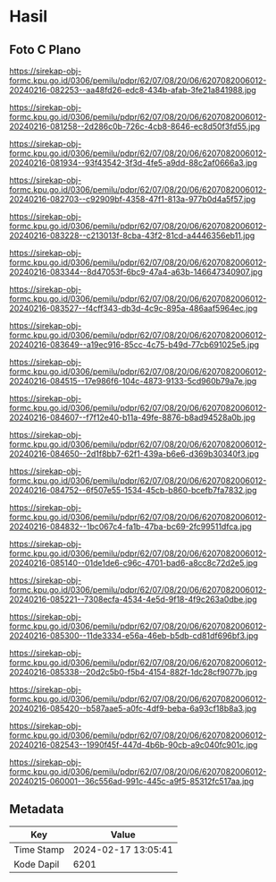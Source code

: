 # Hasil

## Foto C Plano

https://sirekap-obj-formc.kpu.go.id/0306/pemilu/pdpr/62/07/08/20/06/6207082006012-20240216-082253--aa48fd26-edc8-434b-afab-3fe21a841988.jpg

https://sirekap-obj-formc.kpu.go.id/0306/pemilu/pdpr/62/07/08/20/06/6207082006012-20240216-081258--2d286c0b-726c-4cb8-8646-ec8d50f3fd55.jpg

https://sirekap-obj-formc.kpu.go.id/0306/pemilu/pdpr/62/07/08/20/06/6207082006012-20240216-081934--93f43542-3f3d-4fe5-a9dd-88c2af0666a3.jpg

https://sirekap-obj-formc.kpu.go.id/0306/pemilu/pdpr/62/07/08/20/06/6207082006012-20240216-082703--c92909bf-4358-47f1-813a-977b0d4a5f57.jpg

https://sirekap-obj-formc.kpu.go.id/0306/pemilu/pdpr/62/07/08/20/06/6207082006012-20240216-083228--c213013f-8cba-43f2-81cd-a4446356eb11.jpg

https://sirekap-obj-formc.kpu.go.id/0306/pemilu/pdpr/62/07/08/20/06/6207082006012-20240216-083344--8d47053f-6bc9-47a4-a63b-146647340907.jpg

https://sirekap-obj-formc.kpu.go.id/0306/pemilu/pdpr/62/07/08/20/06/6207082006012-20240216-083527--f4cff343-db3d-4c9c-895a-486aaf5964ec.jpg

https://sirekap-obj-formc.kpu.go.id/0306/pemilu/pdpr/62/07/08/20/06/6207082006012-20240216-083649--a19ec916-85cc-4c75-b49d-77cb691025e5.jpg

https://sirekap-obj-formc.kpu.go.id/0306/pemilu/pdpr/62/07/08/20/06/6207082006012-20240216-084515--17e986f6-104c-4873-9133-5cd960b79a7e.jpg

https://sirekap-obj-formc.kpu.go.id/0306/pemilu/pdpr/62/07/08/20/06/6207082006012-20240216-084607--f7f12e40-b11a-49fe-8876-b8ad94528a0b.jpg

https://sirekap-obj-formc.kpu.go.id/0306/pemilu/pdpr/62/07/08/20/06/6207082006012-20240216-084650--2d1f8bb7-62f1-439a-b6e6-d369b30340f3.jpg

https://sirekap-obj-formc.kpu.go.id/0306/pemilu/pdpr/62/07/08/20/06/6207082006012-20240216-084752--6f507e55-1534-45cb-b860-bcefb7fa7832.jpg

https://sirekap-obj-formc.kpu.go.id/0306/pemilu/pdpr/62/07/08/20/06/6207082006012-20240216-084832--1bc067c4-fa1b-47ba-bc69-2fc99511dfca.jpg

https://sirekap-obj-formc.kpu.go.id/0306/pemilu/pdpr/62/07/08/20/06/6207082006012-20240216-085140--01de1de6-c96c-4701-bad6-a8cc8c72d2e5.jpg

https://sirekap-obj-formc.kpu.go.id/0306/pemilu/pdpr/62/07/08/20/06/6207082006012-20240216-085221--7308ecfa-4534-4e5d-9f18-4f9c263a0dbe.jpg

https://sirekap-obj-formc.kpu.go.id/0306/pemilu/pdpr/62/07/08/20/06/6207082006012-20240216-085300--11de3334-e56a-46eb-b5db-cd81df696bf3.jpg

https://sirekap-obj-formc.kpu.go.id/0306/pemilu/pdpr/62/07/08/20/06/6207082006012-20240216-085338--20d2c5b0-f5b4-4154-882f-1dc28cf9077b.jpg

https://sirekap-obj-formc.kpu.go.id/0306/pemilu/pdpr/62/07/08/20/06/6207082006012-20240216-085420--b587aae5-a0fc-4df9-beba-6a93cf18b8a3.jpg

https://sirekap-obj-formc.kpu.go.id/0306/pemilu/pdpr/62/07/08/20/06/6207082006012-20240216-082543--1990f45f-447d-4b6b-90cb-a9c040fc901c.jpg

https://sirekap-obj-formc.kpu.go.id/0306/pemilu/pdpr/62/07/08/20/06/6207082006012-20240215-060001--36c556ad-991c-445c-a9f5-85312fc517aa.jpg


## Metadata

| Key        | Value               |
| ---------- | ------------------- |
| Time Stamp | 2024-02-17 13:05:41 |
| Kode Dapil | 6201                |




